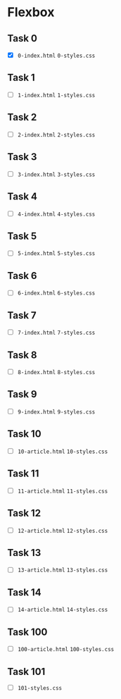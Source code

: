 # Flexbox

## Task 0

- [x] `0-index.html` `0-styles.css`

## Task 1

- [ ] `1-index.html` `1-styles.css`

## Task 2

- [ ] `2-index.html` `2-styles.css`

## Task 3

- [ ] `3-index.html` `3-styles.css`

## Task 4

- [ ] `4-index.html` `4-styles.css`

## Task 5

- [ ] `5-index.html` `5-styles.css`

## Task 6

- [ ] `6-index.html` `6-styles.css`

## Task 7

- [ ] `7-index.html` `7-styles.css`

## Task 8

- [ ] `8-index.html` `8-styles.css`

## Task 9

- [ ] `9-index.html` `9-styles.css`

## Task 10

- [ ] `10-article.html` `10-styles.css`

## Task 11

- [ ] `11-article.html` `11-styles.css`

## Task 12

- [ ] `12-article.html` `12-styles.css`

## Task 13

- [ ] `13-article.html` `13-styles.css`

## Task 14

- [ ] `14-article.html` `14-styles.css`

## Task 100

- [ ] `100-article.html` `100-styles.css`

## Task 101

- [ ] `101-styles.css`

